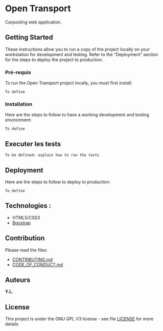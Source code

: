 # Open Transport

Carpooling web application.

## Getting Started
These instructions allow you to run a copy of the project locally on your workstation for development and testing. Refer to the “Deployment” section for the steps to deploy the project to production.

### Pré-requis

To run the Open Transport project locally, you must first install:

```
To define

```

### Installation

Here are the steps to follow to have a working development and testing environment:


```
To define
```



## Executer les tests

```
To be defined: explain how to run the tests
```


## Deployment

Here are the steps to follow to deploy to production:

```
To define
```

## Technologies :

* HTML5/CSS3
* [Boostrap](https://getbootstrap.com/)

## Contribution

Please read the files:
* [CONTRIBUTING.md](https://github.com/OpenClassrooms-Student-Center/7688581-Expert-Git-GitHub/blob/main/CONTRIBUTING.md)
* [CODE_OF_CONDUCT.md](https://github.com/OpenClassrooms-Student-Center/7688581-Expert-Git-GitHub/blob/main/CONTRIBUTING.md) 

## Auteurs

**Y.L.**

## License

This project is under the GNU GPL V3 license - see file [LICENSE](LICENSE) for more details